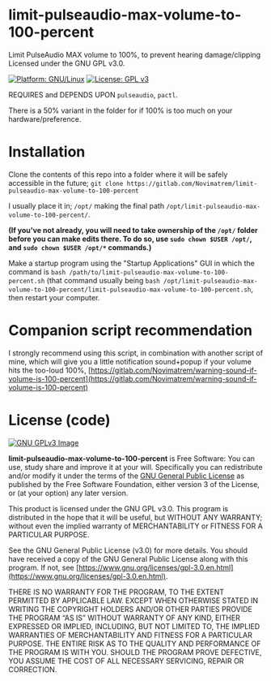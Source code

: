 # limit-pulseaudio-max-volume-to-100-percent

Limit PulseAudio MAX volume to 100%, to prevent hearing damage/clipping
Licensed under the GNU GPL v3.0.

[![Platform: GNU/Linux](https://img.shields.io/badge/platform-GNU/Linux-blue.svg)](www.kernel.org/linux.html) [![License: GPL v3](https://img.shields.io/badge/License-GPLv3-blue.svg)](https://www.gnu.org/licenses/gpl-3.0)

REQUIRES and DEPENDS UPON ``pulseaudio``, ``pactl``.

There is a 50% variant in the folder for if 100% is too much on your hardware/preference.

# Installation
Clone the contents of this repo into a folder where it will be safely accessible in the future; ``git clone https://gitlab.com/Novimatrem/limit-pulseaudio-max-volume-to-100-percent``

I usually place it in; ``/opt/`` making the final path ``/opt/limit-pulseaudio-max-volume-to-100-percent/``. 

**(If you've not already, you will need to take ownership of the ``/opt/`` folder before you can make edits there. To do so, use ``sudo chown $USER /opt/``, and ``sudo chown $USER /opt/*`` commands.)** 

Make a startup program using the "Startup Applications" GUI in which the command is ``bash /path/to/limit-pulseaudio-max-volume-to-100-percent.sh`` (that command usually being ``bash /opt/limit-pulseaudio-max-volume-to-100-percent/limit-pulseaudio-max-volume-to-100-percent.sh``, then restart your computer.

# Companion script recommendation
I strongly recommend using this script, in combination with another script of mine, which will give you a little notification sound+popup if your volume hits the too-loud 100%, [https://gitlab.com/Novimatrem/warning-sound-if-volume-is-100-percent](https://gitlab.com/Novimatrem/warning-sound-if-volume-is-100-percent)

# License (code)
[![GNU GPLv3 Image](https://www.gnu.org/graphics/gplv3-127x51.png)](http://www.gnu.org/licenses/gpl-3.0.en.html)  

**limit-pulseaudio-max-volume-to-100-percent** is Free Software: You can use, study share and improve it at your
will. Specifically you can redistribute and/or modify it under the terms of the
[GNU General Public License](https://www.gnu.org/licenses/gpl.html) as
published by the Free Software Foundation, either version 3 of the License, or
(at your option) any later version.

This product is licensed under the GNU GPL v3.0.
This program is distributed in the hope that it will be useful, 
but WITHOUT ANY WARRANTY; without even the implied warranty of 
MERCHANTABILITY or FITNESS FOR A PARTICULAR PURPOSE. 

See the GNU General Public License (v3.0) for more details. 
You should have received a copy of the GNU General Public License along with
this program.  If not, see [https://www.gnu.org/licenses/gpl-3.0.en.html](https://www.gnu.org/licenses/gpl-3.0.en.html). 

THERE IS NO WARRANTY FOR THE PROGRAM, TO THE EXTENT PERMITTED BY
APPLICABLE LAW. EXCEPT WHEN OTHERWISE STATED IN WRITING THE COPYRIGHT HOLDERS
AND/OR OTHER PARTIES PROVIDE THE PROGRAM “AS IS” WITHOUT WARRANTY OF ANY KIND,
EITHER EXPRESSED OR IMPLIED, INCLUDING, BUT NOT LIMITED TO, THE IMPLIED
WARRANTIES OF MERCHANTABILITY AND FITNESS FOR A PARTICULAR PURPOSE. THE ENTIRE 
RISK AS TO THE QUALITY AND PERFORMANCE OF THE PROGRAM IS WITH YOU. SHOULD THE
PROGRAM PROVE DEFECTIVE, YOU ASSUME THE COST OF ALL NECESSARY SERVICING,
REPAIR OR CORRECTION. 


